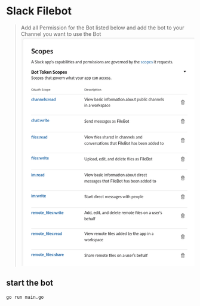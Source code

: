 # Slack Filebot

> Add all Permission for the Bot listed below and add the bot to your Channel you want to use the Bot
![Slack Bot Permissions](./scopes.png)

## start the bot

```bash
go run main.go
```
